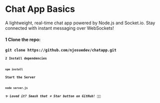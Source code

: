 <h1>Chat App Basics</h1>

<p>A lightweight, real-time chat app powered by Node.js and Socket.io. Stay connected with instant messaging over WebSockets!</p>
<h4>1 Clone the repo:<h4>
<code>git clone https://github.com/njosuedev/chatapp.git<code>
<h4>2 Install dependencies<h4>
<code>npm install</code>
<h4>Start the Server</h4>
<code>node server.js</code>
<h5>✨ Loved it? Smash that ⭐ Star button on GitHub! 🚀🔥</h5>

